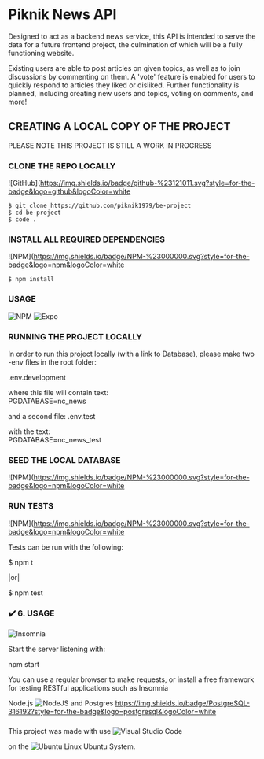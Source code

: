 # Piknik News API

Designed to act as a backend news service, this API is intended to serve the data for a future frontend project, the culmination of which will be a fully functioning website.

Existing users are able to post articles on given topics, as well as to join discussions by commenting on them. A 'vote' feature is enabled for users to quickly respond to articles they liked or disliked. Further functionality is planned, including creating new users and topics, voting on comments, and more!

## CREATING A LOCAL COPY OF THE PROJECT

PLEASE NOTE THIS PROJECT IS STILL A WORK IN PROGRESS

### CLONE THE REPO LOCALLY

![GitHub](https://img.shields.io/badge/github-%23121011.svg?style=for-the-badge&logo=github&logoColor=white

```
$ git clone https://github.com/piknik1979/be-project
$ cd be-project
$ code .
```

### INSTALL ALL REQUIRED DEPENDENCIES

![NPM](https://img.shields.io/badge/NPM-%23000000.svg?style=for-the-badge&logo=npm&logoColor=white

```
$ npm install
```

### USAGE

![NPM](https://img.shields.io/badge/NPM-%23000000.svg?style=for-the-badge&logo=npm&logoColor=white) ![Expo](https://img.shields.io/badge/expo-1C1E24?style=for-the-badge&logo=expo&logoColor=#D04A37)

### RUNNING THE PROJECT LOCALLY

In order to run this project locally (with a link to Database), please make two -env files in the root folder:

.env.development

where this file will contain text:  
PGDATABASE=nc_news

and a second file:
.env.test

with the text:  
PGDATABASE=nc_news_test

### SEED THE LOCAL DATABASE

![NPM](https://img.shields.io/badge/NPM-%23000000.svg?style=for-the-badge&logo=npm&logoColor=white

### RUN TESTS

![NPM](https://img.shields.io/badge/NPM-%23000000.svg?style=for-the-badge&logo=npm&logoColor=white

Tests can be run with the following:

$ npm t

|or|

$ npm test

### ✔️ 6. USAGE

![Insomnia](https://img.shields.io/badge/Insomnia-black?style=for-the-badge&logo=insomnia&logoColor=5849BE)

Start the server listening with:

npm start

You can use a regular browser to make requests, or install a free framework for testing RESTful applications such as Insomnia

Node.js
![NodeJS](https://img.shields.io/badge/node.js-6DA55F?style=for-the-badge&logo=node.js&logoColor=white)
and Postgres
https://img.shields.io/badge/PostgreSQL-316192?style=for-the-badge&logo=postgresql&logoColor=white

###

This project was made with use
![Visual Studio Code](https://img.shields.io/badge/Visual%20Studio%20Code-0078d7.svg?style=for-the-badge&logo=visual-studio-code&logoColor=white)

on the
![Ubuntu](https://img.shields.io/badge/Ubuntu-E95420?style=for-the-badge&logo=ubuntu&logoColor=white) Linux Ubuntu System.
